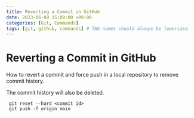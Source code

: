 ```yaml
---
title: Reverting a Commit in GitHub
date: 2023-06-09 15:09:00 +09:00
categories: [Git, Commands]
tags: [git, github, commands] # TAG names should always be lowercase
---
```


# Reverting a Commit in GitHub

How to revert a commit and force push in a local repository to remove commit history.

The commit history will also be deleted.

```
 git reset --hard <commit id>
 git push -f origin main
```
